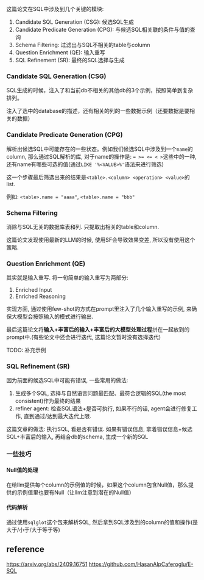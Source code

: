 这篇论文在SQL中涉及到几个关键的模块: 
1. Candidate SQL Generation (CSG): 候选SQL生成
2. Candidate Predicate Generation (CPG): 与候选SQL相关联的条件与值的查询
3. Schema Filtering: 过滤出与SQL不相关的table与column
4. Question Enrichment (QE): 输入重写
5. SQL Refinement (SR): 最终的SQL选择与生成

### Candidate SQL Generation (CSG)
SQL生成的时候，注入了和当前db不相关的其他db的3个示例，按照简单到复杂排列。

注入了选中的database的描述，还有相关的列的一些数据示例（还要数据是要相关的数据）

### Candidate Predicate Generation (CPG)
解析出候选SQL中可能存在的一些状态。例如我们候选SQL中涉及到一个`name`的column, 那么通过SQL解析的库, 对于name的操作是: `= >= <= < >`这些中的一种, 还有name有哪些可选的值(通过`LIKE '%<VALUE>%'`语法来进行筛选)

这一个步骤最后筛选出来的结果是`<table>.<column> <operation> <value>`的list. 

例如: `<table>.name = "aaaa"`, `<table>.name = "bbb"`

### Schema Filtering
消除与SQL无关的数据库表和列. 只提取出相关的table和column.

这篇论文发现使用最新的LLM的时候, 使用SF会导致效果变差, 所以没有使用这个策略.

### Question Enrichment (QE)
其实就是输入重写. 将一句简单的输入重写为两部分: 
1. Enriched Input
2. Enriched Reasoning

实现方面, 通过使用few-shot的方式在prompt里注入了几个输入重写的示例, 来确保大模型会按照输入的模式进行输出.

最后这篇论文将**输入+丰富后的输入+丰富后的大模型处理过程**拼在一起放到的prompt中.(有些论文中还会进行迭代, 这篇论文暂时没有选择迭代)

TODO: 补充示例

### SQL Refinement (SR)
因为前面的候选SQL中可能有错误, 一些常用的做法: 
1. 生成多个SQL, 选择与自然语言问题最匹配、最符合逻辑的SQL(the most consistent)作为最终的结果
2. refiner agent: 检查SQL语法+是否可执行, 如果不行的话, agent会进行修复工作, 直到通过/达到最大迭代上限.

这篇文章的做法:
执行SQL, 看是否有错误. 如果有错误信息, 拿着错误信息+候选SQL+丰富后的输入, 再结合db的schema, 生成一个新的SQL

### 一些技巧
#### Null值的处理
在给llm提供每个column的示例值的时候，如果这个column包含Null值，那么提供的示例值里也要有Null（让llm注意到潜在的Null值）

#### 代码解析
通过使用`sqlglot`这个包来解析SQL, 然后拿到SQL涉及到的column的值和操作(是大于/小于/大于等于等)

## reference
https://arxiv.org/abs/2409.16751
https://github.com/HasanAlpCaferoglu/E-SQL